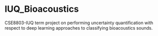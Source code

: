 # IUQ_Bioacoustics
CSE8803-IUQ term project on performing uncertainty quantification with respect to deep learning approaches to classifying bioacoustics sounds. 
